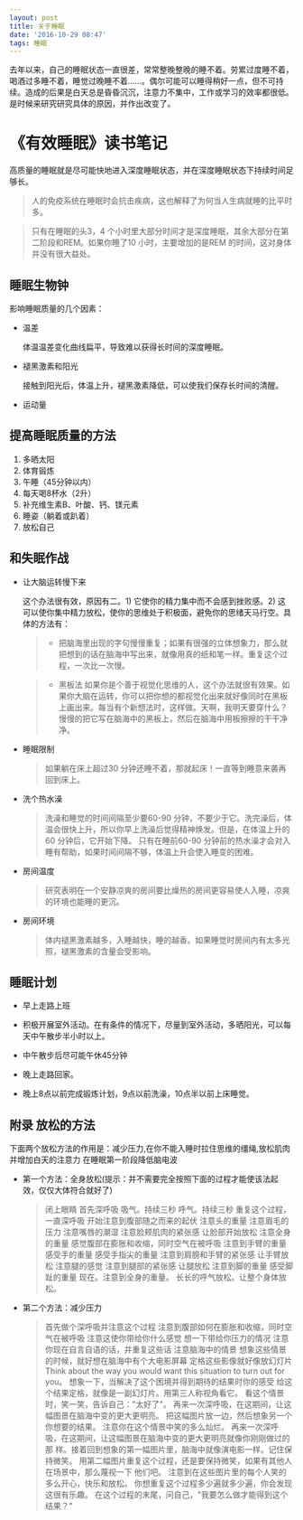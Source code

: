 ```yaml
---
layout: post
title: 关于睡眠
date: '2016-10-29 08:47'
tags: 睡眠
---
```


去年以来，自己的睡眠状态一直很差，常常整晚整晚的睡不着。劳累过度睡不着，喝酒过多睡不着，睡觉过晚睡不着......。偶尔可能可以睡得稍好一点，但不可持续。造成的后果是白天总是昏昏沉沉，注意力不集中，工作或学习的效率都很低。是时候来研究研究具体的原因，并作出改变了。

# 《有效睡眠》读书笔记

高质量的睡眠就是尽可能快地进入深度睡眠状态，并在深度睡眠状态下持续时间足够长。

> 人的免疫系统在睡眠时会抗击疾病，这也解释了为何当人生病就睡的比平时多。

> 只有在睡眠的头3，4 个小时里大部分时间才是深度睡眠，其余大部分在第二阶段和REM。如果你睡了10 小时，主要增加的是REM 的时间，这对身体并没有很大益处。

## 睡眠生物钟

影响睡眠质量的几个因素：

- 温差

  体温温差变化曲线扁平，导致难以获得长时间的深度睡眠。

- 褪黑激素和阳光

  接触到阳光后，体温上升，褪黑激素降低，可以使我们保存长时间的清醒。

- 运动量

## 提高睡眠质量的方法

1. 多晒太阳
2. 体育锻炼
3. 午睡（45分钟以内）
4. 每天喝8杯水（2升）
5. 补充维生素B、叶酸、钙、镁元素
6. 睡姿（躺着或趴着）
7. 放松自己

## 和失眠作战

- 让大脑运转慢下来

  这个办法很有效，原因有二。1) 它使你的精力集中而不会感到挫败感。2) 这可以使你集中精力放松，使你的思维处于积极面，避免你的思绪天马行空。具体的方法有：

  > - 把脑海里出现的字句慢慢重复；如果有很强的立体想象力，那么就把想到的话在脑海中写出来，就像用真的纸和笔一样。重复这个过程，一次比一次慢。

  > - 黑板法 如果你是个善于视觉化思维的人，这个办法就很有效果。如果你大脑在运转，你可以把你想的都视觉化出来就好像同时在黑板上画出来。每当有个新想法时，这样做。天啊，我明天要穿什么？慢慢的把它写在脑海中的黑板上，然后在脑海中用板擦擦的干干净净。

- 睡眠限制

  > 如果躺在床上超过30 分钟还睡不着，那就起床！一直等到睡意来袭再回到床上。

- 洗个热水澡

  > 洗澡和睡觉的时间间隔至少要60-90 分钟，不要少于它。洗完澡后，体温会很快上升，所以你早上洗澡后觉得精神焕发。但是，在体温上升的60 分钟后，它开始下降。 只有在睡前60-90 分钟前的热水澡才会对入睡有帮助，如果时间间隔不够，体温上升会使入睡变的困难。

- 房间温度

  > 研究表明在一个安静凉爽的房间要比燥热的房间更容易使人入睡，凉爽的环境也能睡的更沉。

- 房间环境

  > 体内褪黑激素越多，入睡越快，睡的越香。如果睡觉时房间内有太多光照，褪黑激素的含量会受影响。

## 睡眠计划

- 早上走路上班

- 积极开展室外活动。在有条件的情况下，尽量到室外活动，多晒阳光，可以每天中午散步半小时以上。

- 中午散步后尽可能午休45分钟

- 晚上走路回家。

- 晚上8点以前完成锻炼计划，9点以前洗澡，10点半以前上床睡觉。

## 附录 放松的方法

下面两个放松方法的作用是：减少压力,在你不能入睡时拉住思维的缰绳,放松肌肉并增加白天的注意力 在睡眠第一阶段降低脑电波

- 第一个方法：全身放松(提示：并不需要完全按照下面的过程才能使该法起效，仅仅大体符合就好了)

  > 闭上眼睛 首先深呼吸 吸气。持续三秒 呼气。持续三秒 重复这个过程，一直深呼吸 开始注意到腹部随之而来的起伏 注意头的重量 注意眉毛的压力 注意嘴唇的潮湿 注意脸颊肌肉的紧张感 让脸部开始放松 注意全身的重量 感觉腹部在膨胀和收缩，同时空气在被呼吸 注意到手臂的重量 感受手的重量 感受手指尖的重量 注意到肩膀和手臂的紧张感 让手臂放松 注意腿的感觉 注意到腿部的紧张感 让腿放松 注意到脚的重量 感受脚趾的重量 现在。注意到全身的重量。 长长的呼气放松。让整个身体放松。

- 第二个方法：减少压力

  > 首先做个深呼吸并注意这个过程 注意到腹部如何在膨胀和收缩，同时空气在被呼吸 注意这使你带给你什么感觉 想一下带给你压力的情况 注意你现在自言自语的话，并重复这些话 注意脑海中的情景 想象这些情景的时候，就好想在脑海中有个大电影屏幕 定格这些影像就好像放幻灯片 Think about the way you would want this situation to turn out for you。 想象一下，当解决了这个困境并得到期待的结果时你的感受 给这个结果定格，就像是一副幻灯片。用第三人称视角看它。 看这个情景时，笑一笑，告诉自己："太好了"。 再来一次深呼吸，在这期间，让这幅图景在脑海中变的更大更明亮。 把这幅图片放一边，然后想象另一个你想要的结果。 注意你在这个情景中笑的多么灿烂。 再来一次深呼吸，在这期间，让这幅图景在脑海中变的更大更明亮就像你刚刚做过的那 样。接着回到想象的第一幅图片里，脑海中就像演电影一样。记住保持微笑。 用第二幅图片重复这个过程，还是要保持微笑，如果有其他人在场景中，那么蔑视一下 他们吧。 注意到在这些图片里的每个人笑的多么开心，快乐和放松。 你想重复这个过程多少遍就多少遍，你会发现这很有乐趣。 在这个过程的末尾，问自己，"我要怎么做才能得到这个结果？"
